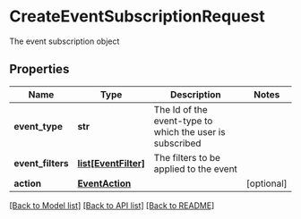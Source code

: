 # CreateEventSubscriptionRequest

The event subscription object

## Properties
Name | Type | Description | Notes
------------ | ------------- | ------------- | -------------
**event_type** | **str** | The Id of the event-type to which the user is subscribed | 
**event_filters** | [**list[EventFilter]**](EventFilter.md) | The filters to be applied to the event | 
**action** | [**EventAction**](EventAction.md) |  | [optional] 

[[Back to Model list]](../README.md#documentation-for-models) [[Back to API list]](../README.md#documentation-for-api-endpoints) [[Back to README]](../README.md)


